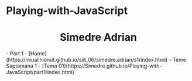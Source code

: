 # Playing-with-JavaScript
<p align="center">
  <!-- <img align="center" height=30px src='https://i.imgur.com/sXGX7wA.png'> -->
  <h1 align="center">Simedre Adrian</h1>
</p>
- Part 1
  - [Home](https://miualinionut.github.io/siit_06/simedre.adrian/s1/index.html)
  - Teme Saptamana 1
    - [Tema 01](https://Simedre.github.io/Playing-with-JavaScript/part1/index.html)
